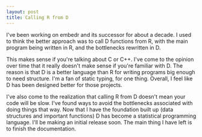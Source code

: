 ```yaml
---
layout: post
title: Calling R from D
---
```

I've been working on embedr and its successor for about a decade. I used to think the better approach was to call D functions from R, with the main program being written in R, and the bottlenecks rewritten in D.

This makes sense if you're talking about C or C++. I've come to the opinion over time that it really doesn't make sense if you're familiar with D. The reason is that D is a better language than R for writing programs big enough to need structure. I'm a fan of static typing, for one thing. Overall, I feel like D has been designed better for those projects.

I've also come to the realization that calling R from D doesn't mean your code will be slow. I've found ways to avoid the bottlenecks associated with doing things that way. Now that I have the foundation built up (data structures and important functions) D has become a statistical programming language. I'll be making an initial release soon. The main thing I have left is to finish the documentation.